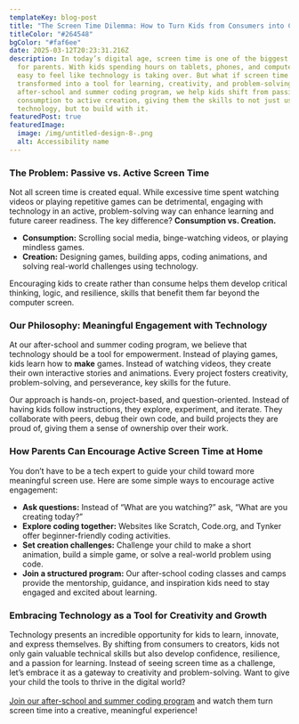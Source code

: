 ```yaml
---
templateKey: blog-post
title: "The Screen Time Dilemma: How to Turn Kids from Consumers into Creators"
titleColor: "#264548"
bgColor: "#faf6ee"
date: 2025-03-12T20:23:31.216Z
description: In today’s digital age, screen time is one of the biggest concerns
  for parents. With kids spending hours on tablets, phones, and computers, it’s
  easy to feel like technology is taking over. But what if screen time could be
  transformed into a tool for learning, creativity, and problem-solving? At our
  after-school and summer coding program, we help kids shift from passive
  consumption to active creation, giving them the skills to not just use
  technology, but to build with it.
featuredPost: true
featuredImage:
  image: /img/untitled-design-8-.png
  alt: Accessibility name
---
```

### The Problem: Passive vs. Active Screen Time

Not all screen time is created equal. While excessive time spent watching videos or playing repetitive games can be detrimental, engaging with technology in an active, problem-solving way can enhance learning and future career readiness. The key difference? **Consumption vs. Creation.**

* **Consumption:** Scrolling social media, binge-watching videos, or playing mindless games.
* **Creation:** Designing games, building apps, coding animations, and solving real-world challenges using technology.

Encouraging kids to create rather than consume helps them develop critical thinking, logic, and resilience, skills that benefit them far beyond the computer screen.

### Our Philosophy: Meaningful Engagement with Technology

At our after-school and summer coding program, we believe that technology should be a tool for empowerment. Instead of playing games, kids learn how to **make** games. Instead of watching videos, they create their own interactive stories and animations. Every project fosters creativity, problem-solving, and perseverance, key skills for the future. 

Our approach is hands-on, project-based, and question-oriented. Instead of having kids follow instructions, they explore, experiment, and iterate. They collaborate with peers, debug their own code, and build projects they are proud of, giving them a sense of ownership over their work.

### How Parents Can Encourage Active Screen Time at Home

You don’t have to be a tech expert to guide your child toward more meaningful screen use. Here are some simple ways to encourage active engagement:

* **Ask questions:** Instead of “What are you watching?” ask, “What are you creating today?”
* **Explore coding together:** Websites like Scratch, Code.org, and Tynker offer beginner-friendly coding activities.
* **Set creation challenges:** Challenge your child to make a short animation, build a simple game, or solve a real-world problem using code.
* **Join a structured program:** Our after-school coding classes and camps provide the mentorship, guidance, and inspiration kids need to stay engaged and excited about learning.

### Embracing Technology as a Tool for Creativity and Growth

Technology presents an incredible opportunity for kids to learn, innovate, and express themselves. By shifting from consumers to creators, kids not only gain valuable technical skills but also develop confidence, resilience, and a passion for learning. Instead of seeing screen time as a challenge, let’s embrace it as a gateway to creativity and problem-solving. Want to give your child the tools to thrive in the digital world? \
\
[Join our after-school and summer coding program](/classes) and watch them turn screen time into a creative, meaningful experience!